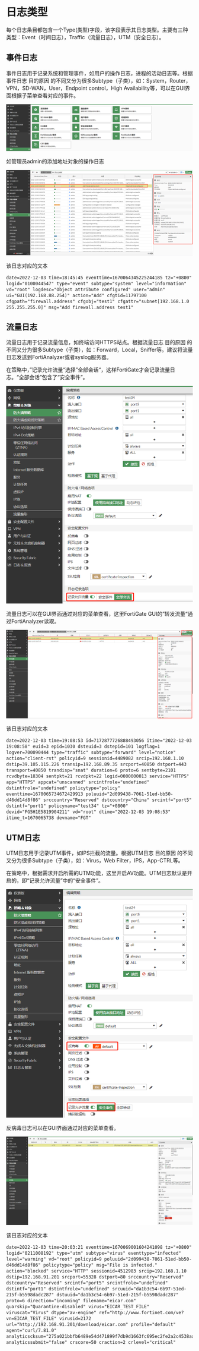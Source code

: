 # 日志类型

每个日志条目都包含一个Type(类型)字段，该字段表示其日志类型。主要有三种类型：Event（时间日志），Traffic（流量日志），UTM（安全日志）。

## **事件日志**

事件日志用于记录系统和管理事件，如用户的操作日志，进程的活动日志等。根据事件日志 目的原因 的不同又分为很多Subtype（子类），如：System，Router，VPN，SD-WAN，User，Endpoint control，High Availability等，可以在GUI界面根据子菜单查看对应的事件。

![image-20221203184442989](../images/image-20221203184442989.png)

如管理员admin的添加地址对象的操作日志

![image-20221203185026387](../images/image-20221203185026387.png)

该日志对应的文本

```
date=2022-12-03 time=18:45:45 eventtime=1670064345225244185 tz="+0800" logid="0100044547" type="event" subtype="system" level="information" vd="root" logdesc="Object attribute configured" user="admin" ui="GUI(192.168.88.254)" action="Add" cfgtid=11797100 cfgpath="firewall.address" cfgobj="test1" cfgattr="subnet[192.168.1.0 255.255.255.0]" msg="Add firewall.address test1"
```

## **流量日志**

流量日志用于记录流量信息，如终端访问HTTPS站点。根据流量日志 目的原因 的不同又分为很多Subtype（子类），如：Forward，Local，Sniffer等。建议将流量日志发送到FortiAnalyzer或者syslog服务器。

在策略中，”记录允许流量“选择”全部会话“，这样FortiGate才会记录流量日志。“全部会话”包含了“安全事件”。

![image-20221203194610457](../images/image-20221203194610457.png)

流量日志可以在GUI界面通过对应的菜单查看，这里FortiGate GUI的”转发流量“通过FortiAnalyzer读取。

![image-20221203194141661](../images/image-20221203194141661.png)

该日志对应的文本

```
date=2022-12-03 time=19:08:53 id=7172877726888493056 itime="2022-12-03 19:08:58" euid=3 epid=1030 dsteuid=3 dstepid=101 logflag=1 logver=700090444 type="traffic" subtype="forward" level="notice" action="client-rst" policyid=9 sessionid=4489082 srcip=192.168.1.10 dstip=39.105.115.226 transip=192.168.89.35 srcport=40850 dstport=443 transport=40850 trandisp="snat" duration=6 proto=6 sentbyte=2101 rcvdbyte=18304 sentpkt=21 rcvdpkt=22 logid=0000000013 service="HTTPS" app="HTTPS" appcat="unscanned" srcintfrole="undefined" dstintfrole="undefined" policytype="policy" eventtime=1670065734672429913 poluuid="2d099438-7061-51ed-bb50-d46dd14d8f86" srccountry="Reserved" dstcountry="China" srcintf="port5" dstintf="port1" policyname="test34" tz="+0800" devid="FG5H1E5819904211" vd="root" dtime="2022-12-03 19:08:53" itime_t=1670065738 devname="FGT"
```

## UTM日志

UTM日志用于记录UTM事件，如IPS拦截的流量。根据UTM日志 目的原因 的不同又分为很多Subtype（子类），如：Virus，Web Filter，IPS，App-CTRL等。

在策略中，根据需求开启所需的UTM功能，这里开启AV功能。UTM日志默认是开启的，即“记录允许流量”中的“安全事件”。

![image-20221203200017745](../images/image-20221203200017745.png)

反病毒日志可以在GUI界面通过对应的菜单查看。

![image-20221203200414207](../images/image-20221203200414207.png)

该日志对应的文本

```
date=2022-12-03 time=20:03:21 eventtime=1670069001604241098 tz="+0800" logid="0211008192" type="utm" subtype="virus" eventtype="infected" level="warning" vd="root" policyid=9 poluuid="2d099438-7061-51ed-bb50-d46dd14d8f86" policytype="policy" msg="File is infected." action="blocked" service="HTTP" sessionid=4512983 srcip=192.168.1.10 dstip=192.168.91.201 srcport=55328 dstport=80 srccountry="Reserved" dstcountry="Reserved" srcintf="port5" srcintfrole="undefined" dstintf="port1" dstintfrole="undefined" srcuuid="da1b3c54-6b97-51ed-215f-b5598dadc287" dstuuid="da1b3c54-6b97-51ed-215f-b5598dadc287" proto=6 direction="incoming" filename="eicar.com" quarskip="Quarantine-disabled" virus="EICAR_TEST_FILE" viruscat="Virus" dtype="av-engine" ref="http://www.fortinet.com/ve?vn=EICAR_TEST_FILE" virusid=2172 url="http://192.168.91.201/download/eicar.com" profile="default" agent="curl/7.81.0" analyticscksum="275a021bbfb6489e54d471899f7db9d1663fc695ec2fe2a2c4538aabf651fd0f" analyticssubmit="false" crscore=50 craction=2 crlevel="critical"
```

